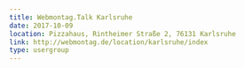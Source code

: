 ```yaml
---
title: Webmontag.Talk Karlsruhe
date: 2017-10-09
location: Pizzahaus, Rintheimer Straße 2, 76131 Karlsruhe
link: http://webmontag.de/location/karlsruhe/index
type: usergroup
---
```

